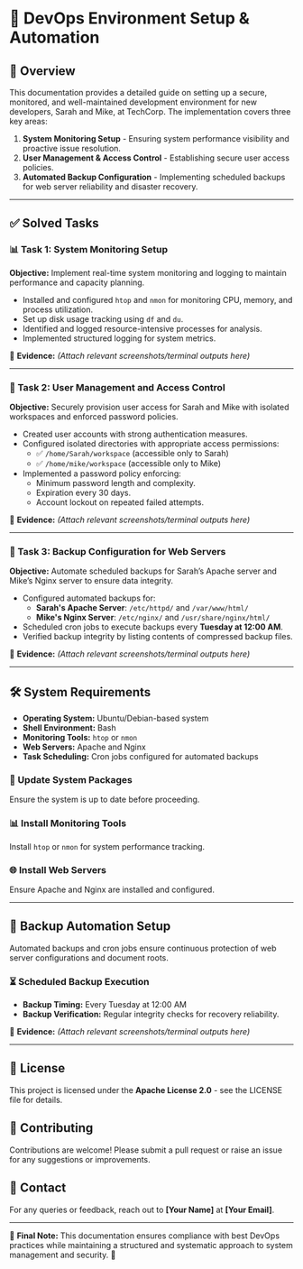 # 🚀 DevOps Environment Setup & Automation

## 📖 Overview

This documentation provides a detailed guide on setting up a secure, monitored, and well-maintained development environment for new developers, Sarah and Mike, at TechCorp. The implementation covers three key areas:

1. **System Monitoring Setup** - Ensuring system performance visibility and proactive issue resolution.
2. **User Management & Access Control** - Establishing secure user access policies.
3. **Automated Backup Configuration** - Implementing scheduled backups for web server reliability and disaster recovery.

---

## ✅ Solved Tasks

### 📊 Task 1: System Monitoring Setup

**Objective:** Implement real-time system monitoring and logging to maintain performance and capacity planning.

- Installed and configured `htop` and `nmon` for monitoring CPU, memory, and process utilization.
- Set up disk usage tracking using `df` and `du`.
- Identified and logged resource-intensive processes for analysis.
- Implemented structured logging for system metrics.

📌 **Evidence:**
*(Attach relevant screenshots/terminal outputs here)*

---

### 🔐 Task 2: User Management and Access Control

**Objective:** Securely provision user access for Sarah and Mike with isolated workspaces and enforced password policies.

- Created user accounts with strong authentication measures.
- Configured isolated directories with appropriate access permissions:
  - ✅ `/home/Sarah/workspace` (accessible only to Sarah)
  - ✅ `/home/mike/workspace` (accessible only to Mike)
- Implemented a password policy enforcing:
  - Minimum password length and complexity.
  - Expiration every 30 days.
  - Account lockout on repeated failed attempts.

📌 **Evidence:**
*(Attach relevant screenshots/terminal outputs here)*

---

### 🔄 Task 3: Backup Configuration for Web Servers

**Objective:** Automate scheduled backups for Sarah’s Apache server and Mike’s Nginx server to ensure data integrity.

- Configured automated backups for:
  - **Sarah's Apache Server**: `/etc/httpd/` and `/var/www/html/`
  - **Mike's Nginx Server**: `/etc/nginx/` and `/usr/share/nginx/html/`
- Scheduled cron jobs to execute backups every **Tuesday at 12:00 AM**.
- Verified backup integrity by listing contents of compressed backup files.

📌 **Evidence:**
*(Attach relevant screenshots/terminal outputs here)*

---

## 🛠️ System Requirements

- **Operating System:** Ubuntu/Debian-based system
- **Shell Environment:** Bash
- **Monitoring Tools:** `htop` or `nmon`
- **Web Servers:** Apache and Nginx
- **Task Scheduling:** Cron jobs configured for automated backups

### 📌 Update System Packages
Ensure the system is up to date before proceeding.

### 📊 Install Monitoring Tools
Install `htop` or `nmon` for system performance tracking.

### 🌐 Install Web Servers
Ensure Apache and Nginx are installed and configured.

---

## 🔧 Backup Automation Setup

Automated backups and cron jobs ensure continuous protection of web server configurations and document roots.

### ⏳ Scheduled Backup Execution
- **Backup Timing:** Every Tuesday at 12:00 AM
- **Backup Verification:** Regular integrity checks for recovery reliability.

📌 **Evidence:**
*(Attach relevant screenshots/terminal outputs here)*

---

## 📜 License

This project is licensed under the **Apache License 2.0** - see the LICENSE file for details.

## 🤝 Contributing

Contributions are welcome! Please submit a pull request or raise an issue for any suggestions or improvements.

## 📧 Contact

For any queries or feedback, reach out to **[Your Name]** at **[Your Email]**.

---

📌 **Final Note:** This documentation ensures compliance with best DevOps practices while maintaining a structured and systematic approach to system management and security. 🚀

